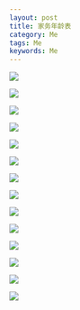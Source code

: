 ```yaml
---  
layout: post  
title: 家务年龄表
category: Me  
tags: Me  
keywords: Me  
---  
```


![](/assets/postAssets/2018/37db000465a30faea61d.)

![](/assets/postAssets/2018/37db000465a44cb754a4.)

![](/assets/postAssets/2018/37dc0004521bc06e53a9.)

![](/assets/postAssets/2018/37e1000133b2452281ee.)

![](/assets/postAssets/2018/37db000465a581b931de.)

![](/assets/postAssets/2018/37e1000133b14d0adfe8.)

![](/assets/postAssets/2018/37d5000466a316e990f3.)

![](/assets/postAssets/2018/37db000465a7ba12d685.)

![](/assets/postAssets/2018/37db000465a6f5ffcdae.)

![](/assets/postAssets/2018/37dc0004521d8a0796d2.)

![](/assets/postAssets/2018/37df000148f3edf0d4ef.)

![](/assets/postAssets/2018/37df000148f450524232.)

![](/assets/postAssets/2018/37d5000466a8852e91fd.)

![](/assets/postAssets/2018/37d5000466a5168ecdf6.)



